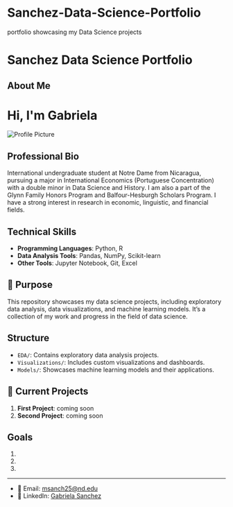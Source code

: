 # Sanchez-Data-Science-Portfolio
 portfolio showcasing my Data Science projects

# Sanchez Data Science Portfolio
## About Me
# Hi, I'm Gabriela
![Profile Picture](https://avatars.githubusercontent.com/u/196481302?v=4&size=64)




## Professional Bio
International undergraduate student at Notre Dame from Nicaragua, pursuing a major in International Economics (Portuguese Concentration) with a double minor in Data Science and History. I am also a part of the Glynn Family Honors Program and Balfour-Hesburgh Scholars Program. I have a strong interest in research in economic, linguistic, and financial fields.
## Technical Skills
- **Programming Languages**: Python, R
- **Data Analysis Tools**: Pandas, NumPy, Scikit-learn
- **Other Tools**: Jupyter Notebook, Git, Excel

## 🎯 Purpose
This repository showcases my data science projects, including exploratory data analysis, data visualizations, and machine learning models. It’s a collection of my work and progress in the field of data science.

## Structure
- `EDA/`: Contains exploratory data analysis projects.
- `Visualizations/`: Includes custom visualizations and dashboards.
- `Models/`: Showcases machine learning models and their applications.

## 🚀 Current Projects
1. **First Project**: coming soon
2. **Second Project**: coming soon

## Goals
1.
2.
3.

---

- 📧 Email: msanch25@nd.edu
- 🔗 LinkedIn: [Gabriela Sanchez](https://www.linkedin.com/in/gabriela-sanchez-1b0476225/)